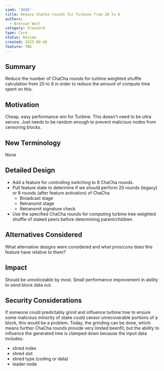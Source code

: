 ```yaml
---
simd: 'XXXX'
title: Reduce ChaCha rounds for Turbine from 20 to 8
authors:
  - Brennan Watt
category: Standard
type: Core
status: Review
created: 2025-08-06
feature: TBD
---
```


## Summary

Reduce the number of ChaCha rounds for turbine weighted shuffle calculation
from 20 to 8 in order to reduce the amount of compute time spent on this.

## Motivation

Cheap, easy performance win for Turbine. This doesn't need to be ultra secure.
Just needs to be random enough to prevent malicious nodes from censoring blocks.

## New Terminology

None

## Detailed Design

- Add a feature for controlling switching to 8 ChaCha rounds.
- Pull feature state to determine if we should perform 20 rounds (legacy) or 8
  rounds (after feature activation) of ChaCha
  - Broadcast stage
  - Retransmit stage
  - Retransmit signature check
- Use the specified ChaCha rounds for computing turbine tree weighted shuffle of
  staked peers before determining parent/children.

## Alternatives Considered

What alternative designs were considered and what pros/cons does this feature
have relative to them?

## Impact

Should be unnoticeable by most. Small performance improvement in ability to send
block data out.

## Security Considerations

If someone could predictably grind and influence turbine tree to ensure some
malicious minority of stake could censor unrecoverable portions of a block, this
would be a problem. Today, the grinding can be done, which means further ChaCha
rounds provide very limited beenfit, but the ability to influence the generated
tree is clamped down because the input data includes:
- shred index
- shred slot
- shred type (coding or data)
- leader node
